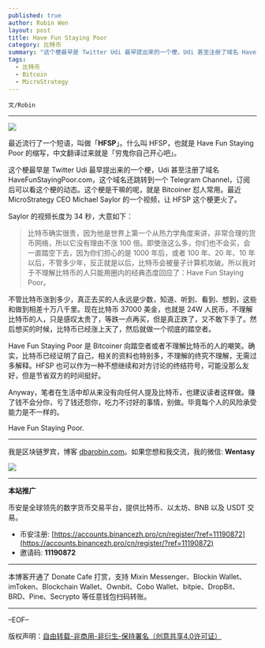 ```yaml
---
published: true
author: Robin Wen
layout: post
title: Have Fun Staying Poor
category: 比特币
summary: "这个梗最早是 Twitter Udi 最早提出来的一个梗，Udi 甚至注册了域名 HaveFunStayingPoor.com，这个域名还跳转到一个 Telegram Channel，订阅后可以看这个梗的动态。这个梗是干嘛的呢，就是 Bitcoiner 怼人常用。最近 MicroStrategy CEO Michael Saylor 的一个视频，更是让 HFSP 更火了。 Anyway，笔者在生活中却从来没有向任何人提及比特币，也建议读者这样做。赚了钱不会分你，亏了钱还怨你，吃力不讨好的事情，别做。毕竟每个人的风险承受能力是不一样的。"
tags:
  - 比特币
  - Bitcoin
  - MicroStrategy
---
```


`文/Robin`

***

![](https://cdn.dbarobin.com/hrxhj0h.png)

最近流行了一个短语，叫做「**HFSP**」。什么叫 HFSP，也就是 Have Fun Staying Poor 的缩写，中文翻译过来就是「穷鬼你自己开心吧」。

这个梗最早是 Twitter Udi 最早提出来的一个梗，Udi 甚至注册了域名 HaveFunStayingPoor.com，这个域名还跳转到一个 Telegram Channel，订阅后可以看这个梗的动态。这个梗是干嘛的呢，就是 Bitcoiner 怼人常用。最近 MicroStrategy CEO Michael Saylor 的一个视频，让 HFSP 这个梗更火了。

Saylor 的视频长度为 34 秒，大意如下：

> 比特币确实很贵，因为他是世界上第一个从热力学角度来讲，非常合理的货币网络，所以它没有理由不涨 100 倍。即使涨这么多，你们也不会买，会一直踏空下去，因为你们担心的是 1000 年后，或者 100 年、20 年、10 年 以后，不管多少年，反正就是以后，比特币会被量子计算机攻破。所以我对于不理解比特币的人只能用圈内的经典态度回应了：Have Fun Staying Poor。

不管比特币涨到多少，真正去买的人永远是少数，知道、听到、看到、想到，这些和做到相差十万八千里。现在比特币 37000 美金，也就是 24W 人民币，不理解比特币的人，只是感叹太贵了，等跌一点再买，但是真正跌了，又不敢下手了。然后想买的时候，比特币已经涨上天了，然后就做一个彻底的踏空者。

Have Fun Staying Poor 是 Bitcoiner 向踏空者或者不理解比特币的人的嘲笑。确实，比特币已经证明了自己，相关的资料也特别多，不理解的终究不理解，无需过多解释。HFSP 也可以作为一种不想继续和对方讨论的终结符号，可能没那么友好，但是节省双方的时间挺好。

Anyway，笔者在生活中却从来没有向任何人提及比特币，也建议读者这样做。赚了钱不会分你，亏了钱还怨你，吃力不讨好的事情，别做。毕竟每个人的风险承受能力是不一样的。

Have Fun Staying Poor.

***

我是区块链罗宾，博客 [dbarobin.com](https://dbarobin.com/)。如果您想和我交流，我的微信: **Wentasy**

![](https://cdn.dbarobin.com/v4yywe2.png)

***

**本站推广**

币安是全球领先的数字货币交易平台，提供比特币、以太坊、BNB 以及 USDT 交易。

* 币安注册: [https://accounts.binancezh.pro/cn/register/?ref=11190872](https://accounts.binancezh.pro/cn/register/?ref=11190872)
* 邀请码: **11190872**

***

本博客开通了 Donate Cafe 打赏，支持 Mixin Messenger、Blockin Wallet、imToken、Blockchain Wallet、Ownbit、Cobo Wallet、bitpie、DropBit、BRD、Pine、Secrypto 等任意钱包扫码转账。

<center>
    <div class="--donate-button"
         data-button-id="f8b9df0d-af9a-460d-8258-d3f435445075"
    ></div>
</center>

***

–EOF–

版权声明：[自由转载-非商用-非衍生-保持署名（创意共享4.0许可证）](http://creativecommons.org/licenses/by-nc-nd/4.0/deed.zh)